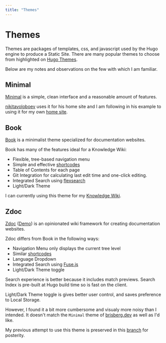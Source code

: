 ```yaml
---
title: "Themes"
---
```


# Themes

Themes are packages of templates, css, and javascript used by the Hugo engine to produce a Static Site. There are many popular themes to choose from highlighted on [Hugo Themes](https://themes.gohugo.io).

Below are my notes and observations on the few with which I am familiar.

## Minimal

[Minimal](https://github.com/calintat/minimal) is a simple, clean interface and a reasonable amount of features.

[nikitavoloboev](https://nikitavoloboev.xyz) uses it for his home site and I am following in his example to using it for my own [home site][brisberg.dev].

## Book
[Book](https://themes.gohugo.io/theme/hugo-book/) is a minimalist theme specialized for documentation websites.

Book has many of the features ideal for a Knowledge Wiki:

- Flexible, tree-based navigation menu
- Simple and effective [shortcodes](https://github.com/alex-shpak/hugo-book#shortcodes)
- Table of Contents for each page
- Git Integration for calculating last edit time and one-click editing.
- Integrated Search using [flexsearch](https://github.com/nextapps-de/flexsearch)
- Light/Dark Theme

I can currently using this theme for my [Knowledge Wiki](https://wiki.brisberg.dev).

## Zdoc
[Zdoc](https://themes.gohugo.io/hugo-theme-zdoc/) ([Demo](https://zzo-docs.vercel.app/zdoc)) is an opinionated wiki framework for creating documentation websites.

Zdoc differs from Book in the following ways:

- Navigation Menu only displays the current tree level
- Similar [shortcodes](https://zzo-docs.vercel.app/zdoc/shortcodes/)
- Language Dropdown
- Integrated Search using [Fuse.js](https://fusejs.io/)
- Light/Dark Theme toggle

Search experience is better because it includes match previews. Search Index is pre-built at Hugo build time so is fast on the client.

Light/Dark Theme toggle is gives better user control, and saves preference to Local Storage.

However, I found it a bit more cumbersome and visualy more noisy than I intended. It doesn't match the `Minimal` theme of [brisberg.dev] as well as I'd like.

My previous attempt to use this theme is preserved in this [branch](https://github.com/brisberg/wiki.brisberg.dev/tree/zDoc) for posterity.


[brisberg.dev]: https://brisberg.dev
